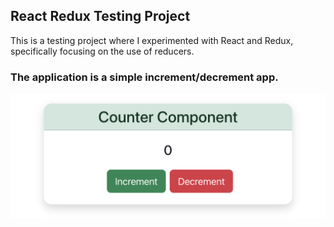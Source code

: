 ## React Redux Testing Project

This is a testing project where I experimented with React and Redux, specifically focusing on the use of reducers.

### The application is a simple increment/decrement app.

![Alt text](/img.png)
